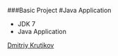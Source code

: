 ###Basic Project
#Java Application

* JDK 7
* Java Application

[Dmitriy Krutikov](http://sqasolution.com)